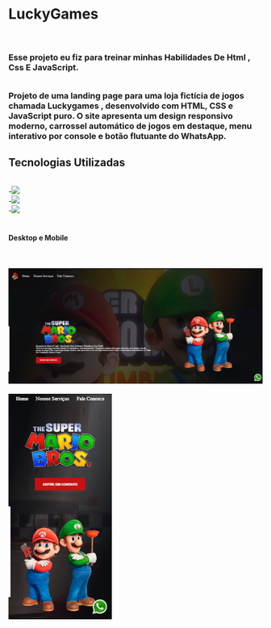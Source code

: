<h1>LuckyGames</h1>
<br>
<h3>Esse projeto eu fiz para treinar minhas Habilidades De Html , Css E JavaScript.
<br>
<br>
<p>Projeto de uma landing page para uma loja fictícia de jogos chamada Luckygames , desenvolvido com HTML, CSS e JavaScript puro. O site apresenta um design responsivo moderno, carrossel automático de jogos em destaque, menu interativo por console e botão flutuante do WhatsApp.</p>

<h2>Tecnologias Utilizadas</h2>
<br>
-<img src="https://img.shields.io/badge/HTML5-E34F26?style=for-the-badge&logo=html5&logoColor=white">
<br>
-<img src="https://img.shields.io/badge/CSS3-1572B6?style=for-the-badge&logo=css3&logoColor=white">
<br>
-<img src="https://img.shields.io/badge/JavaScript-323330?style=for-the-badge&logo=javascript&logoColor=F7DF1E" />
<br>
<br>
<h4>Desktop e Mobile</h4>
<br>
<br>

<img src="https://github.com/luchs8/mario/blob/main/img/MarioDesktop.png" />
<br>
<br>
<img src="https://github.com/luchs8/mario/blob/main/img/MarioMobile.png"/>